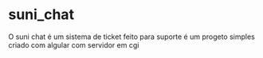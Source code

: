 # suni_chat

O suni chat é um sistema de ticket feito para suporte 
é um progeto simples criado com algular com servidor em cgi

